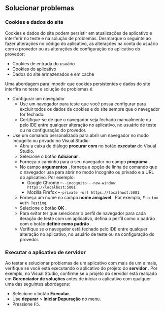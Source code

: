 ## <a name="troubleshoot"></a>Solucionar problemas

### <a name="cookies-and-site-data"></a>Cookies e dados do site

Cookies e dados do site podem persistir em atualizações de aplicativo e interferir no teste e na solução de problemas. Desmarque o seguinte ao fazer alterações no código do aplicativo, as alterações na conta do usuário com o provedor ou as alterações de configuração do aplicativo do provedor:

* Cookies de entrada do usuário
* Cookies do aplicativo
* Dados do site armazenados e em cache

Uma abordagem para impedir que cookies persistentes e dados do site interfira no teste e solução de problemas é:

* Configurar um navegador
  * Use um navegador para teste que você possa configurar para excluir todos os dados de cookies e do site sempre que o navegador for fechado.
  * Certifique-se de que o navegador seja fechado manualmente ou pelo IDE entre qualquer alteração no aplicativo, no usuário de teste ou na configuração do provedor.
* Use um comando personalizado para abrir um navegador no modo Incognito ou privado no Visual Studio:
  * Abra a caixa de diálogo **procurar com** no botão **executar** do Visual Studio.
  * Selecione o botão **Adicionar** .
  * Forneça o caminho para o seu navegador no campo **programa** .
  * No campo **argumentos** , forneça a opção de linha de comando que o navegador usa para abrir no modo Incognito ou privado e a URL do aplicativo. Por exemplo:
    * Google Chrome &ndash;`--incognito --new-window https://localhost:5001`
    * Mozilla Firefox &ndash;`-private -url https://localhost:5001`
  * Forneça um nome no campo **nome amigável** . Por exemplo, `Firefox Auth Testing`.
  * Selecione o botão **OK** .
  * Para evitar ter que selecionar o perfil de navegador para cada iteração de teste com um aplicativo, defina o perfil como o padrão com o botão **definir como padrão** .
  * Verifique se o navegador está fechado pelo IDE entre qualquer alteração no aplicativo, no usuário de teste ou na configuração do provedor.

### <a name="run-the-server-app"></a>Executar o aplicativo de servidor

Ao testar e solucionar problemas de um aplicativo com mais de um e mais, verifique se você está executando o aplicativo do projeto do **servidor** . Por exemplo, no Visual Studio, confirme se o projeto do servidor está realçado em **Gerenciador de soluções** antes de iniciar o aplicativo com qualquer uma das seguintes abordagens:

* Selecione o botão **Executar**.
* Use **depurar** > **Iniciar Depuração** no menu.
* Pressione <kbd>F5</kbd>.
